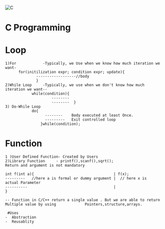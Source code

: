 ![C](https://user-images.githubusercontent.com/63348263/97858570-58752600-1d25-11eb-8b79-fedea76f129f.png)


# C Programming


# Loop
    1)For            -Typically, we Use when we know how much iteration we want-
          for(initilization expr; condition expr; update){
                  ------------------//body
                  }
    2)While Loop     -Typically, we use when we don't know how much iteration we want--
                while(condition){
                         --------
                         --------  }
    3) Do-While Loop
                do{
                      --------    Body executed at least Once.          
                      ---------   Exit controlled loop 
                    }while(condition);
# Function
    1 )User Defined Function- Created by Users
    2)Library Function     - printf(),scanf(),sqrt();
    Return and argument is not mandatory
    
    int f(int a){                                    | f(x);
    ---------   //here a is formal or dummy argument |  // here x is actual Parameter
    ----------                                       |
    }
 
    -- Function in C/C++ return a single value . But we are able to return Multiple value by using             Pointers,structure,arrays.
 
     #Uses
    -  Abstraction
    -  Reusablity
